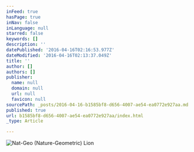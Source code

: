 ```yaml
---
inFeed: true
hasPage: true
inNav: false
inLanguage: null
starred: false
keywords: []
description: ''
datePublished: '2016-04-16T02:16:53.977Z'
dateModified: '2016-04-16T02:13:37.049Z'
title: ''
author: []
authors: []
publisher:
  name: null
  domain: null
  url: null
  favicon: null
sourcePath: _posts/2016-04-16-b1585bf8-d656-4007-ae54-ea0772e927aa.md
published: true
url: b1585bf8-d656-4007-ae54-ea0772e927aa/index.html
_type: Article

---
```

![Nat-Geo (Nature-Geometric) Lion](https://the-grid-user-content.s3-us-west-2.amazonaws.com/b7d44283-5b85-41e1-ba40-fde1bb5b5561.jpg)